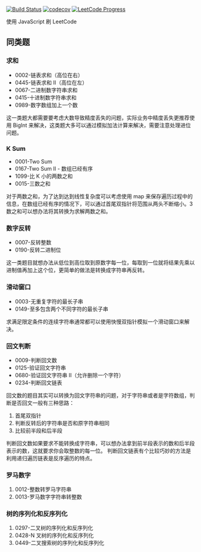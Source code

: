 [![Build Status](https://img.shields.io/travis/tjx666/leetcode-javascript/master?logo=Travis-CI)](https://travis-ci.org/tjx666/leetcode-javascript) [![codecov](https://codecov.io/gh/tjx666/leetcode-javascript/branch/master/graph/badge.svg)](https://codecov.io/gh/tjx666/leetcode-javascript) [![LeetCode Progress](https://img.shields.io/badge/LeetCode-278%20%2F%201726-brightgreen?logo=LeetCode)](https://leetcode-cn.com/u/yutengjing/)

使用 JavaScript 刷 LeetCode

## 同类题

### 求和

- 0002-链表求和（高位在右）
- 0445-链表求和 II（高位在左）
- 0067-二进制数字符串求和
- 0415-十进制数字符串求和
- 0989-数字数组加上一个数

这一类题大都需要要考虑大数导致精度丢失的问题，实际业务中精度丢失更推荐使用 BigInt 来解决，这类题大多可以通过模拟加法计算来解决，需要注意处理进位问题。

### K Sum

- 0001-Two Sum
- 0167-Two Sum II - 数组已经有序
- 1099-比 K 小的两数之和
- 0015-三数之和

对于两数之和，为了达到达到线性复杂度可以考虑使用 map 来保存遍历过程中的信息，在数组已经有序的情况下，可以通过首尾双指针将范围从两头不断缩小。3 数之和可以想办法将其转换为求解两数之和。

### 数字反转

- 0007-反转整数
- 0190-反转二进制位

这一类题目就想办法从低位到高位取到原数字每一位，每取到一位就将结果先乘以进制值再加上这个位，更简单的做法是转换成字符串再反转。

### 滑动窗口

- 0003-无重复字符的最长子串
- 0149-至多包含两个不同字符的最长子串

求满足限定条件的连续字符串通常都可以使用快慢双指针模拟一个滑动窗口来解决。

### 回文判断

- 0009-判断回文数
- 0125-验证回文字符串
- 0680-验证回文字符串 II（允许删除一个字符）
- 0234-判断回文链表

回文数的题目其实可以转换为回文字符串的问题，对于字符串或者是字符数组，判断是否回文一般有三种思路：

1. 首尾双指针
2. 判断反转后的字符串是否和原字符串相同
3. 比较前半段和后半段

判断回文数如果要求不能转换成字符串，可以想办法拿到前半段表示的数和后半段表示的数，这就要求你会取整数的每一位。
判断回文链表有个比较巧妙的方法是利用递归遍历链表是反序遍历的特点。

### 罗马数字

1. 0012-整数转罗马字符串
2. 0013-罗马数字字符串转整数

### 树的序列化和反序列化

1. 0297-二叉树的序列化和反序列化
2. 0428-N 叉树的序列化和反序列化
3. 0449-二叉搜索树的序列化和反序列化

